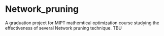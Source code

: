# Network_pruning
A graduation project for MIPT mathemtical optimization course studying the effectiveness of several Network pruning technique. TBU
